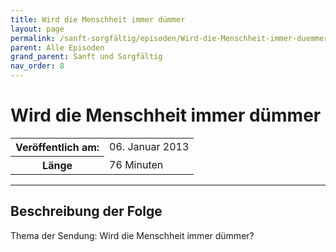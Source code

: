 ```yaml
---
title: Wird die Menschheit immer dümmer
layout: page
permalink: /sanft-sorgfältig/episoden/Wird-die-Menschheit-immer-duemmer
parent: Alle Episoden
grand_parent: Sanft und Sorgfältig
nav_order: 8
---
```


# Wird die Menschheit immer dümmer
<table class="resp-table dcf-table dcf-table-responsive dcf-table-bordered dcf-table-striped dcf-w-100%">
                    <tbody>
                        <tr>
                            <th scope="row">Veröffentlich am:</th>
                            <td data-label="Veröffentlich am:">06. Januar 2013</td>
                        </tr>
                        <tr>
                            <th scope="row">Länge </th>
                            <td data-label="Länge ">76 Minuten</td>
                        </tr></tbody>
                </table>

***

## Beschreibung der Folge

<div>
Thema der Sendung: Wird die Menschheit immer dümmer?  
</div>

